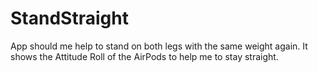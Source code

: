 # StandStraight
App should me help to stand on both legs with the same weight again. It shows the Attitude Roll of the AirPods to help me to stay straight.
